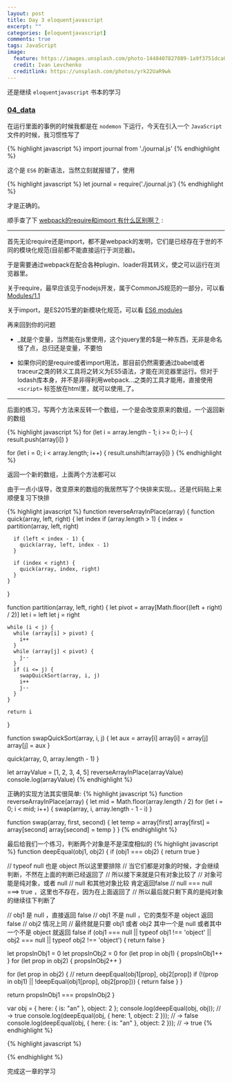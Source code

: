```yaml
---
layout: post
title: Day 3 eloquentjavascript
excerpt: ""
categories: [eloquentjavascript]
comments: true
tags: JavaScript
image:
  feature: https://images.unsplash.com/photo-1448407827089-1a9f3751dca0?dpr=2&auto=compress,format&fit=crop&w=767&h=575&q=80&cs=tinysrgb&crop=
  credit: Ivan Levchenko
  creditlink: https://unsplash.com/photos/yrk22UaR9wk
---
```


还是继续 `eloquentjavascript` 书本的学习

### [04_data](http://eloquentjavascript.net/04_data.html)

在运行里面的事例的时候我都是在 `nodemon` 下运行，今天在引入一个 `JavaScript` 文件的时候，我习惯性写了

{% highlight javascript %}
import journal from './journal.js'
{% endhighlight %}

这个是 `ES6` 的新语法，当然立刻就报错了，使用

{% highlight javascript %}
let journal = require('./journal.js')
{% endhighlight %}

才是正确的。

顺手查了下 [webpack的require和import 有什么区别啊？](https://segmentfault.com/q/1010000005857558) :

---

首先无论require还是import，都不是webpack的发明，它们是已经存在于世的不同的模块化规范(目前都不能直接运行于浏览器)。

于是需要通过webpack在配合各种plugin、loader将其转义，使之可以运行在浏览器里。

关于require，最早应该见于nodejs开发，属于CommonJS规范的一部分，可以看 [Modules/1.1](http://wiki.commonjs.org/wiki/Modules/1.1)

关于import，是ES2015里的新模块化规范，可以看 [ES6 modules](http://www.2ality.com/2014/09/es6-modules-final.html)

再来回到你的问题

* _就是个变量，当然能在js里使用，这个jquery里的$是一种东西，无非是命名怪了点，总归还是变量，不要怕

* 如果你问的是require或者import用法，那目前仍然需要通过babel或者traceur之类的转义工具将之转义为ES5语法，才能在浏览器里运行。但对于lodash库本身，并不是非得利用webpack...之类的工具才能用，直接使用 `<script>` 标签放在html里，就可以使用_了。

---

后面的练习，写两个方法来反转一个数组，一个是会改变原来的数组，一个返回新的数组

{% highlight javascript %}
for (let i = array.length - 1; i >= 0; i--) {
  result.push(array[i])
}

for (let i = 0; i < array.length; i++) {
  result.unshift(array[i])
}
{% endhighlight %}

返回一个新的数组，上面两个方法都可以

由于一点小误导，改变原来的数组的我居然写了个快排来实现。。还是代码贴上来顺便复习下快排

{% highlight javascript %}
function reverseArrayInPlace(array) {
  function quick(array, left, right) {
    let index
    if (array.length > 1) {
      index = partition(array, left, right)

      if (left < index - 1) {
        quick(array, left, index - 1)
      }

      if (index < right) {
        quick(array, index, right)
      }
    }
  }

  function partition(array, left, right) {
    let pivot = array[Math.floor((left + right) / 2)]
    let i = left
    let j = right

    while (i < j) {
      while (array[i] > pivot) {
        i++
      }
      while (array[j] < pivot) {
        j--
      }
      if (i <= j) {
        swapQuickSort(array, i, j)
        i++
        j--
      }
    }

    return i
  }

  function swapQuickSort(array, i, j) {
    let aux = array[i]
    array[i] = array[j]
    array[j] = aux
  }

  quick(array, 0, array.length - 1)
}


let arrayValue = [1, 2, 3, 4, 5]
reverseArrayInPlace(arrayValue)
console.log(arrayValue)
{% endhighlight %}

正确的实现方法其实很简单:
{% highlight javascript %}
function reverseArrayInPlace(array) {
  let mid = Math.floor(array.length / 2)
  for (let i = 0; i < mid; i++) {
    swap(array, i, array.length - 1 - i)
  }

  function swap(array, first, second) {
    let temp = array[first]
    array[first] = array[second]
    array[second] = temp
  }
}
{% endhighlight %}

最后给我们一个练习，判断两个对象是不是深度相似的
{% highlight javascript %}
function deepEqual(obj1, obj2) {
  if (obj1 === obj2) {
    return true
  }

  // typeof null 也是 object 所以这里要排除
  // 当它们都是对象的时候，才会继续判断，不然在上面的判断已经返回了
  // 所以接下来就是只有对象比较了
  // 对象可能是纯对象，或者 null
  // null 和其他对象比较 肯定返回false
  // null === null  ===> true ，这里也不存在，因为在上面返回了
  // 所以最后就只剩下真的是纯对象的继续往下判断了

  // obj1 是 null ，直接返回 false
  // obj1 不是 null ，它的类型不是 object 返回 false
  // obj2 情况上同
  // 最终就是只要 obj1 或者 obj2 其中一个是 null 或者其中一个不是 object 就返回 false
  if (obj1 === null || typeof obj1 !== 'object' || obj2 === null || typeof obj2 !== 'object') {
    return false
  }

  let propsInObj1 = 0
  let propsInObj2 = 0
  for (let prop in obj1) {
    propsInObj1++
  }
  for (let prop in obj2) {
    propsInObj2++
  }

  for (let prop in obj2) {
    // return deepEqual(obj1[prop], obj2[prop])
    if (!(prop in obj1) || !deepEqual(obj1[prop], obj2[prop])) {
      return false
    }
  }

  return propsInObj1 === propsInObj2
}

var obj = {
  here: {
    is: "an"
  },
  object: 2
};
console.log(deepEqual(obj, obj));
// → true
console.log(deepEqual(obj, {
  here: 1,
  object: 2
}));
// → false
console.log(deepEqual(obj, {
  here: {
    is: "an"
  },
  object: 2
}));
// → true
{% endhighlight %}

{% highlight javascript %}

{% endhighlight %}

完成这一章的学习
